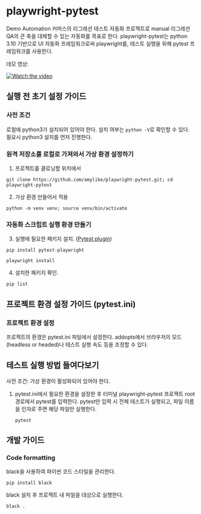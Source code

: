 # playwright-pytest
Demo Automation 커머스의 리그레션 테스트 자동화 프로젝트로 manual 리그레션 QA의 큰 축을 대체할 수 있는 자동화를 목표로 한다.
playwright-pytest는 python 3.10 기반으로 UI 자동화 프레임워크로써 playwright를, 테스트 실행을 위해 pytest 프레임워크를 사용한다.

데모 영상: 

[![Watch the video](https://img.youtube.com/vi/Mcnf3sPuSuc/0.jpg)](https://www.youtube.com/watch?v=Mcnf3sPuSuc)


## 실행 전 초기 설정 가이드
### 사전 조건
로컬에 python3가 설치되어 있어야 한다. 설치 여부는 `python -V`로 확인할 수 있다. 필요시 python3 설치를 먼저 진행한다.

### 원격 저장소를 로컬로 가져와서 가상 환경 설정하기
1. 프로젝트를 클로닝할 위치에서 
```shell
git clone https://github.com/amylike/playwright-pytest.git; cd playwright-pytest
```
2. 가상 환경 만들어서 적용
```shell
python -m venv venv; source venv/bin/activate
```

### 자동화 스크립트 실행 환경 만들기
3. 실행에 필요한 패키지 설치. ([Pytest plugin](https://pypi.org/project/pytest-playwright/))
```shell
pip install pytest-playwright
```


```shell
playwright install
```
4. 설치한 패키지 확인. 
```shell
pip list
```

## 프로젝트 환경 설정 가이드 (pytest.ini)
### 프로젝트 환경 설정
프로젝트의 환경은 pytest.ini 파일에서 설정한다.
addopts에서 브라우저의 모드(headless or headed)나 테스트 실행 속도 등을 조정할 수 있다.  

## 테스트 실행 방법 들여다보기
사전 조건: 가상 환경이 활성화되어 있어야 한다.

1. pytest.ini에서 필요한 환경을 설정한 후 터미널 playwright-pytest 프로젝트 root 경로에서 pytest를 입력한다. pytest만 입력 시 전체 테스트가 실행되고, 파일 이름을 인자로 주면 해당 파일만 실행한다.
   ```shell
   pytest
   ```


## 개발 가이드

### Code formatting
black을 사용하여 파이썬 코드 스타일을 관리한다.
   ```shell
pip install black
   ```
black 설치 후 프로젝트 내 파일을 대상으로 실행한다. 
   ```shell
black .
   ```

